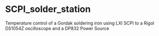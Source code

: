 # SCPI_solder_station
Temperature control of a Gordak soldering iron
using LXI SCPI to a Rigol DS1054Z oscilloscope and a DP832 Power Source

